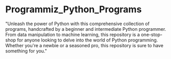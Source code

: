 # Programmiz_Python_Programs
"Unleash the power of Python with this comprehensive collection of programs, handcrafted by a beginner and intermediate Python programmer. From data manipulation to machine learning, this repository is a one-stop-shop for anyone looking to delve into the world of Python programming. Whether you're a newbie or a seasoned pro, this repository is sure to have something for you."
